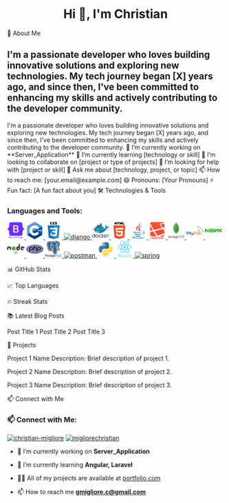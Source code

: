 <h1 align="center">Hi 👋, I'm Christian</h1>

 <!-- Optional: Add a banner image -->

🚀 About Me

<h2 align="left">I'm a passionate developer who loves building innovative solutions and exploring new technologies. My tech journey began [X] years ago, and since then, I've been committed to enhancing my skills and actively contributing to the developer community.</h2>
I'm a passionate developer who loves building innovative solutions and exploring new technologies. My tech journey began [X] years ago, and since then, I've been committed to enhancing my skills and actively contributing to the developer community.
🔭 I’m currently working on **Server_Application**
🌱 I’m currently learning [technology or skill]
👯 I’m looking to collaborate on [project or type of projects]
🤔 I’m looking for help with [project or skill]
💬 Ask me about [technology, project, or topic]
📫 How to reach me: [your.email@example.com]
😄 Pronouns: [Your Pronouns]
⚡ Fun fact: [A fun fact about you]
🛠️ Technologies & Tools

<h3 align="left">Languages and Tools:</h3>
<p align="left"> <a href="https://getbootstrap.com" target="_blank" rel="noreferrer"> <img src="https://raw.githubusercontent.com/devicons/devicon/master/icons/bootstrap/bootstrap-plain-wordmark.svg" alt="bootstrap" width="40" height="40"/> </a> <a href="https://www.w3schools.com/cpp/" target="_blank" rel="noreferrer"> <img src="https://raw.githubusercontent.com/devicons/devicon/master/icons/cplusplus/cplusplus-original.svg" alt="cplusplus" width="40" height="40"/> </a> <a href="https://www.w3schools.com/css/" target="_blank" rel="noreferrer"> <img src="https://raw.githubusercontent.com/devicons/devicon/master/icons/css3/css3-original-wordmark.svg" alt="css3" width="40" height="40"/> </a> <a href="https://www.djangoproject.com/" target="_blank" rel="noreferrer"> <img src="https://cdn.worldvectorlogo.com/logos/django.svg" alt="django" width="40" height="40"/> </a> <a href="https://www.docker.com/" target="_blank" rel="noreferrer"> <img src="https://raw.githubusercontent.com/devicons/devicon/master/icons/docker/docker-original-wordmark.svg" alt="docker" width="40" height="40"/> </a> <a href="https://www.w3.org/html/" target="_blank" rel="noreferrer"> <img src="https://raw.githubusercontent.com/devicons/devicon/master/icons/html5/html5-original-wordmark.svg" alt="html5" width="40" height="40"/> </a> <a href="https://www.java.com" target="_blank" rel="noreferrer"> <img src="https://raw.githubusercontent.com/devicons/devicon/master/icons/java/java-original.svg" alt="java" width="40" height="40"/> </a> <a href="https://laravel.com/" target="_blank" rel="noreferrer"> <img src="https://raw.githubusercontent.com/devicons/devicon/master/icons/laravel/laravel-plain-wordmark.svg" alt="laravel" width="40" height="40"/> </a> <a href="https://www.mongodb.com/" target="_blank" rel="noreferrer"> <img src="https://raw.githubusercontent.com/devicons/devicon/master/icons/mongodb/mongodb-original-wordmark.svg" alt="mongodb" width="40" height="40"/> </a> <a href="https://www.mysql.com/" target="_blank" rel="noreferrer"> <img src="https://raw.githubusercontent.com/devicons/devicon/master/icons/mysql/mysql-original-wordmark.svg" alt="mysql" width="40" height="40"/> </a> <a href="https://www.nginx.com" target="_blank" rel="noreferrer"> <img src="https://raw.githubusercontent.com/devicons/devicon/master/icons/nginx/nginx-original.svg" alt="nginx" width="40" height="40"/> </a> <a href="https://nodejs.org" target="_blank" rel="noreferrer"> <img src="https://raw.githubusercontent.com/devicons/devicon/master/icons/nodejs/nodejs-original-wordmark.svg" alt="nodejs" width="40" height="40"/> </a> <a href="https://www.php.net" target="_blank" rel="noreferrer"> <img src="https://raw.githubusercontent.com/devicons/devicon/master/icons/php/php-original.svg" alt="php" width="40" height="40"/> </a> <a href="https://www.postgresql.org" target="_blank" rel="noreferrer"> <img src="https://raw.githubusercontent.com/devicons/devicon/master/icons/postgresql/postgresql-original-wordmark.svg" alt="postgresql" width="40" height="40"/> </a> <a href="https://postman.com" target="_blank" rel="noreferrer"> <img src="https://www.vectorlogo.zone/logos/getpostman/getpostman-icon.svg" alt="postman" width="40" height="40"/> </a> <a href="https://www.python.org" target="_blank" rel="noreferrer"> <img src="https://raw.githubusercontent.com/devicons/devicon/master/icons/python/python-original.svg" alt="python" width="40" height="40"/> </a> <a href="https://reactjs.org/" target="_blank" rel="noreferrer"> <img src="https://raw.githubusercontent.com/devicons/devicon/master/icons/react/react-original-wordmark.svg" alt="react" width="40" height="40"/> </a> <a href="https://spring.io/" target="_blank" rel="noreferrer"> <img src="https://www.vectorlogo.zone/logos/springio/springio-icon.svg" alt="spring" width="40" height="40"/> </a> </p>

<!-- Add more badges for the technologies and tools you use -->
📊 GitHub Stats

📈 Top Languages

🔥 Streak Stats

📚 Latest Blog Posts

<!-- BLOG-POST-LIST:START -->
Post Title 1
Post Title 2
Post Title 3
<!-- BLOG-POST-LIST:END -->
🌟 Projects

Project 1 Name
Description: Brief description of project 1.

Project 2 Name
Description: Brief description of project 2.

Project 3 Name
Description: Brief description of project 3.

<!-- Add more projects as needed -->
📫 Connect with Me

<h3 align="left">📫 Connect with Me:</h3>
<p align="left">
<a href="https://dev.to/christian-migliore" target="blank"><img align="center" src="https://raw.githubusercontent.com/rahuldkjain/github-profile-readme-generator/master/src/images/icons/Social/devto.svg" alt="christian-migliore" height="30" width="40" /></a>
<a href="https://linkedin.com/in/migliorechristian" target="blank"><img align="center" src="https://raw.githubusercontent.com/rahuldkjain/github-profile-readme-generator/master/src/images/icons/Social/linked-in-alt.svg" alt="migliorechristian" height="30" width="40" /></a>
</p>

<!-- Add more social links if necessary -->




- 🔭 I’m currently working on **Server_Application**

- 🌱 I’m currently learning **Angular, Laravel**

- 👨‍💻 All of my projects are available at [portfolio.com](portfolio.com)

- 📫 How to reach me **gmigliore.c@gmail.com**




